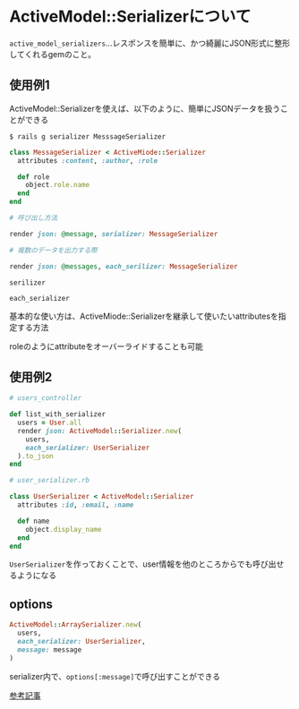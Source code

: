 # ActiveModel::Serializerについて

`active_model_serializers`...レスポンスを簡単に、かつ綺麗にJSON形式に整形してくれるgemのこと。

## 使用例1

ActiveModel::Serializerを使えば、以下のように、簡単にJSONデータを扱うことができる

`$ rails g serializer MesssageSerializer`

```ruby
class MessageSerializer < ActiveMiode::Serializer
  attributes :content, :author, :role

  def role
    object.role.name
  end
end

# 呼び出し方法

render json: @message, serializer: MessageSerializer

# 複数のデータを出力する際

render json: @messages, each_serilizer: MessageSerializer
```

`serilizer`

`each_serializer`

基本的な使い方は、ActiveMiode::Serializerを継承して使いたいattributesを指定する方法

roleのようにattributeをオーバーライドすることも可能

## 使用例2

```ruby
# users_controller

def list_with_serializer
  users = User.all
  render json: ActiveModel::Serializer.new(
    users,
    each_serializer: UserSerializer
  ).to_json
end
```

```ruby
# user_serializer.rb

class UserSerializer < ActiveModel::Serializer
  attributes :id, :email, :name

  def name
    object.display_name
  end
end
```

`UserSerializer`を作っておくことで、user情報を他のところからでも呼び出せるようになる

## options

```ruby
ActiveModel::ArraySerializer.new(
  users,
  each_serializer: UserSerializer,
  message: message
)
```

serializer内で、`options[:message]`で呼び出すことができる

[参考記事](https://qiita.com/kazusa-s/items/35d849cfd2c485cb1705)
